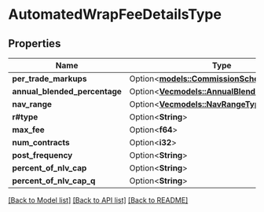 # AutomatedWrapFeeDetailsType

## Properties

Name | Type | Description | Notes
------------ | ------------- | ------------- | -------------
**per_trade_markups** | Option<[**models::CommissionScheduleType**](CommissionScheduleType.md)> |  | [optional]
**annual_blended_percentage** | Option<[**Vec<models::AnnualBlendedPercentage>**](AnnualBlendedPercentage.md)> |  | [optional]
**nav_range** | Option<[**Vec<models::NavRangeType>**](NAVRangeType.md)> |  | [optional]
**r#type** | Option<**String**> |  | [optional]
**max_fee** | Option<**f64**> |  | [optional]
**num_contracts** | Option<**i32**> |  | [optional]
**post_frequency** | Option<**String**> |  | [optional]
**percent_of_nlv_cap** | Option<**String**> |  | [optional]
**percent_of_nlv_cap_q** | Option<**String**> |  | [optional]

[[Back to Model list]](../README.md#documentation-for-models) [[Back to API list]](../README.md#documentation-for-api-endpoints) [[Back to README]](../README.md)


